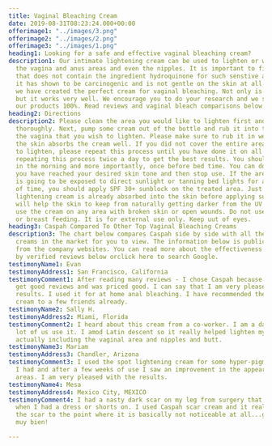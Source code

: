 ```yaml
---
title: Vaginal Bleaching Cream
date: 2019-08-31T08:23:24.000+00:00
offerimage1: "../images/3.png"
offerimage2: "../images/2.png"
offerimage3: "../images/1.png"
heading1: Looking for a safe and effective vaginal bleaching cream?
description1: Our intimate lightening cream can be used to lighten or whiten both
  the vagina and anus areas and even the nipples. It is important to find a product
  that does not contain the ingredient hydroquinone for such senstive areas because
  it has shown to be carcinogenic and is not gentle on the skin at all. Here at Caspah
  we have created the perfect cream for vaginal bleaching. Not only is it affordable,
  but it works very well. We encourage you to do your research and we stand behind
  our products 100%. Read reviews and vaginal bleach comparisons below.
heading2: Directions
description2: Please clean the area you would like to lighten first and then dry it
  thoroughly. Next, pump some cream out of the bottle and rub it into the area around
  the vagina that you wish to lighten. Please make sure to rub it in well enough that
  the skin absorbs the cream well. If you did not cover the entire area you are trying
  to lighten, please repeat this process until you have done it on all areas. We recommend
  repeating this process twice a day to get the best results. You should do it once
  in the morning and more importantly, once before bed time. You can do this until
  you have reached your desired skin tone and then stop use. If the area you are treating
  is going to be exposed to direct sunlight or tanning bed lights for a good amount
  of time, you should apply SPF 30+ sunblock on the treated area. Just make sure the
  lightening cream is already absorbed into the skin before applying sunblock. This
  will help the skin to keep from naturally getting darker from the UV rays. Do not
  use the cream on any area with broken skin or open wounds. Do not use if pregnant
  or breast feeding. It is for external use only. Keep uut of eyes.
heading3: Caspah Compared To Other Top Vaginal Bleaching Creams
description3: The chart below compares Caspah side by side with all the top anal bleaching
  creams in the market for you to view. The information below is public and is right
  from the company websites. You can read more about the effectiveness of our product
  by verified reviews below orclick here to search Google.
testimonyName1: Evan
testimonyAddress1: San Francisco, California
testimonyComment1: After reading many reviews - I chose Caspah because it seemed to
  get good reviews and was priced good. I can say that I am very pleased with the
  results. I used it for at home anal bleaching. I have recommended the intimate lightening
  cream to a few friends already.
testimonyName2: Sally H.
testimonyAddress2: Miami, Florida
testimonyComment2: I heard about this cream from a co-worker. I am a danc er so a
  lot of us use it. I amod Latin descent so it really helped lighten my intimate areas
  actually including the vaginal area and nipples and butt.
testimonyName3: Mariam
testimonyAddress3: Chandler, Arizona
testimonyComment3: I used the spot lightening cream for some hyper-pigmentation that
  I had and after a few weeks of use I saw an improvement in the appearance of those
  areas. I am very pleased with the results.
testimonyName4: Mesa
testimonyAddress4: Mexico City, MEXICO
testimonyComment4: I had a nasty dark scar on my leg from surgery that would show
  when I had a dress or shorts on. I used Caspah scar cream and it really lightened
  the scar to the point where it is basically not noticeable at all...good stuff,
  muy bien!

---
```

